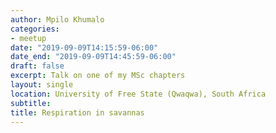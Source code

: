 ```yaml
---
author: Mpilo Khumalo
categories:
- meetup
date: "2019-09-09T14:15:59-06:00"
date_end: "2019-09-09T14:45:59-06:00"
draft: false
excerpt: Talk on one of my MSc chapters
layout: single
location: University of Free State (Qwaqwa), South Africa 
subtitle: 
title: Respiration in savannas
---
```


